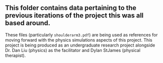 
## This folder contains data pertaining to the previous iterations of the project this was all based around.
These files (particularly `shoulderarm3.pdf`) are being used as references for moving forward with the physics simulations aspects of this project.
This project is being produced as an undergraduate research project alongside Dr. Dan Liu (physics) as the facilitator and Dylan StJames (physical therapist).
